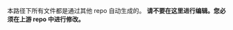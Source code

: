 <!-- All files in this directory are auto-generated from other repos. **Do not edit them manually. You must edit them in their upstream repo.** -->
本路径下所有文件都是通过其他 repo 自动生成的。 **请不要在这里进行编辑。您必须在上游 repo 中进行修改。**

